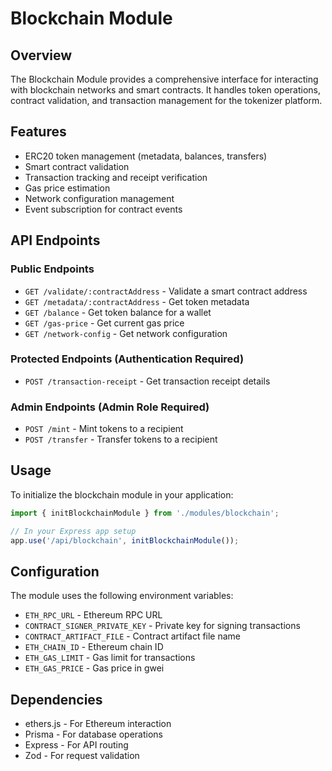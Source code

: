 # Blockchain Module

## Overview
The Blockchain Module provides a comprehensive interface for interacting with blockchain networks and smart contracts. It handles token operations, contract validation, and transaction management for the tokenizer platform.

## Features
- ERC20 token management (metadata, balances, transfers)
- Smart contract validation
- Transaction tracking and receipt verification
- Gas price estimation
- Network configuration management
- Event subscription for contract events

## API Endpoints

### Public Endpoints
- `GET /validate/:contractAddress` - Validate a smart contract address
- `GET /metadata/:contractAddress` - Get token metadata
- `GET /balance` - Get token balance for a wallet
- `GET /gas-price` - Get current gas price
- `GET /network-config` - Get network configuration

### Protected Endpoints (Authentication Required)
- `POST /transaction-receipt` - Get transaction receipt details

### Admin Endpoints (Admin Role Required)
- `POST /mint` - Mint tokens to a recipient
- `POST /transfer` - Transfer tokens to a recipient

## Usage

To initialize the blockchain module in your application:

```typescript
import { initBlockchainModule } from './modules/blockchain';

// In your Express app setup
app.use('/api/blockchain', initBlockchainModule());
```

## Configuration

The module uses the following environment variables:

- `ETH_RPC_URL` - Ethereum RPC URL
- `CONTRACT_SIGNER_PRIVATE_KEY` - Private key for signing transactions
- `CONTRACT_ARTIFACT_FILE` - Contract artifact file name
- `ETH_CHAIN_ID` - Ethereum chain ID
- `ETH_GAS_LIMIT` - Gas limit for transactions
- `ETH_GAS_PRICE` - Gas price in gwei

## Dependencies

- ethers.js - For Ethereum interaction
- Prisma - For database operations
- Express - For API routing
- Zod - For request validation